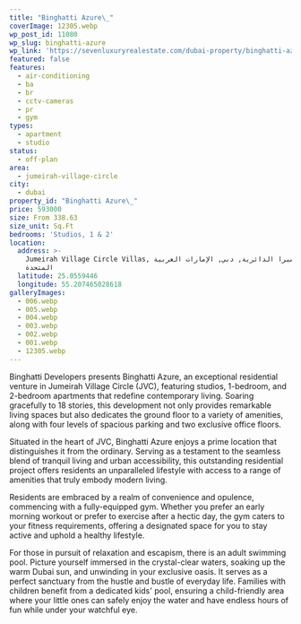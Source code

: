 ```yaml
---
title: "Binghatti Azure\_"
coverImage: 12305.webp
wp_post_id: 11080
wp_slug: binghatti-azure
wp_link: 'https://sevenluxuryrealestate.com/dubai-property/binghatti-azure/'
featured: false
features:
  - air-conditioning
  - ba
  - br
  - cctv-cameras
  - pr
  - gym
types:
  - apartment
  - studio
status:
  - off-plan
area:
  - jumeirah-village-circle
city:
  - dubai
property_id: "Binghatti Azure\_"
price: 593000
size: From 338.63
size_unit: Sq.Ft
bedrooms: 'Studios, 1 & 2'
location:
  address: >-
    Jumeirah Village Circle Villas, قرية جميرا الدائرية, دبي, الإمارات العربية
    المتحدة
  latitude: 25.0559446
  longitude: 55.207465028618
galleryImages:
  - 006.webp
  - 005.webp
  - 004.webp
  - 003.webp
  - 002.webp
  - 001.webp
  - 12305.webp
---
```


Binghatti Developers presents Binghatti Azure, an exceptional residential venture in Jumeirah Village Circle (JVC), featuring studios, 1-bedroom, and 2-bedroom apartments that redefine contemporary living. Soaring gracefully to 18 stories, this development not only provides remarkable living spaces but also dedicates the ground floor to a variety of amenities, along with four levels of spacious parking and two exclusive office floors.

Situated in the heart of JVC, Binghatti Azure enjoys a prime location that distinguishes it from the ordinary. Serving as a testament to the seamless blend of tranquil living and urban accessibility, this outstanding residential project offers residents an unparalleled lifestyle with access to a range of amenities that truly embody modern living.

Residents are embraced by a realm of convenience and opulence, commencing with a fully-equipped gym. Whether you prefer an early morning workout or prefer to exercise after a hectic day, the gym caters to your fitness requirements, offering a designated space for you to stay active and uphold a healthy lifestyle.

For those in pursuit of relaxation and escapism, there is an adult swimming pool. Picture yourself immersed in the crystal-clear waters, soaking up the warm Dubai sun, and unwinding in your exclusive oasis. It serves as a perfect sanctuary from the hustle and bustle of everyday life. Families with children benefit from a dedicated kids' pool, ensuring a child-friendly area where your little ones can safely enjoy the water and have endless hours of fun while under your watchful eye.
